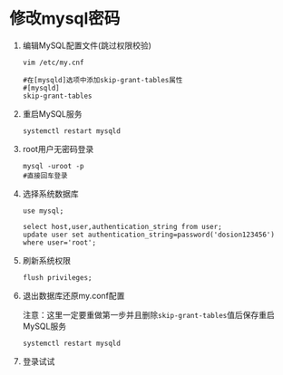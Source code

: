 # 修改mysql密码

1. 编辑MySQL配置文件(跳过权限校验)

   ```shell
   vim /etc/my.cnf
   
   #在[mysqld]选项中添加skip-grant-tables属性
   #[mysqld]
   skip-grant-tables
   ```

2. 重启MySQL服务

   ```shell
   systemctl restart mysqld
   ```

3. root用户无密码登录

   ```shell
   mysql -uroot -p
   #直接回车登录
   ```

4. 选择系统数据库

   ```shell
   use mysql;
   
   select host,user,authentication_string from user;
   update user set authentication_string=password('dosion123456') where user='root';
   ```

5. 刷新系统权限

   ```shell
   flush privileges;
   ```

6. 退出数据库还原my.conf配置

   注意：这里一定要重做第一步并且删除`skip-grant-tables`值后保存重启MySQL服务

   ```shell
   systemctl restart mysqld
   ```

7. 登录试试